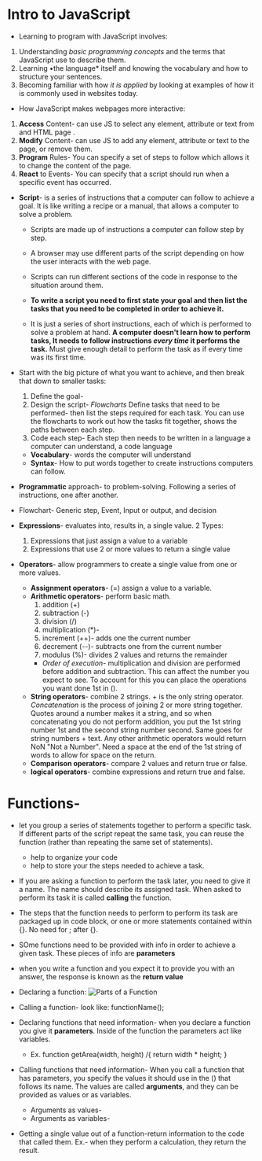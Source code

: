 # Intro to JavaScript
* Learning to program with JavaScript involves:
1. Understanding *basic programming concepts* and the terms that JavaScript use to describe them.
1. Learning •the language* itself and knowing the vocabulary and how to structure your sentences.
1. Becoming familiar with how *it is applied* by looking at examples of how it is commonly used in websites today.

* How JavaScript makes webpages more interactive:
1. **Access** Content- can use JS to select any element, attribute or text from and HTML page .
1. **Modify** Content- can use JS to add any element, attribute or text to the page, or remove them.
1. **Program** Rules- You can specify a set of steps to follow which allows it to change the content of the page.
1. **React** to Events- You can specify that a script should run when a specific event has occurred.  

* **Script**- is a series of instructions that a computer can follow to achieve a goal.  It is like writing a recipe or a manual, that allows a computer to solve a problem.
  * Scripts are made up of instructions a computer can follow step by step.
  * A browser may use different parts of the script depending on how the user interacts with the web page.
  * Scripts can run different sections of the code in response to the situation around them.

  * **To write a script you need to first state your goal and then list the tasks that you need to be completed in order to achieve it.**
  *  It is just a series of short instructions, each of which is performed to solve a problem at hand.  **A computer doesn't learn how to perform tasks, It needs to follow instructions *every time* it performs the task.**  Must give enough detail to perform the task as if every time was its first time.

* Start with the big picture of what you want to achieve, and then break that down to smaller tasks:
  1. Define the goal-
  1. Design the script-  *Flowcharts* Define tasks that need to be performed- then list the steps required for each task.  You can use the flowcharts to work out how the tasks fit together, shows the paths between each step.
  1. Code each step- Each step then needs to be written in a language a computer can understand, a code language
    * **Vocabulary**- words the computer will understand
    * **Syntax**- How to put words together to create instructions computers can follow.
*  **Programmatic** approach- to problem-solving.  Following a series of instructions, one after another.

* Flowchart- Generic step, Event, Input or output, and decision

* **Expressions**- evaluates into, results in, a single value.  2 Types:
  1. Expressions that just assign a value to a variable
  1. Expressions that use 2 or more values to return a single value

* **Operators**- allow programmers to create a single value from one or more values.
  * **Assignment operators**- (=) assign a value to a variable.
  * **Arithmetic operators**- perform basic math.
    1. addition (+)
    1. subtraction (-)
    1. division (/)
    1. multiplication (*)-
    1. increment (++)- adds one the current number
    1. decrement (--)- subtracts one from the current number
    1. modulus (%)- divides 2 values and returns the remainder
    - *Order of execution*- multiplication and division are performed before addition and subtraction.  This can affect the number you expect to see.  To account for this you can place the operations you want done 1st in ().
  * **String operators**- combine 2 strings. + is the only string operator.  *Concatenation* is the process of joining 2 or more string together.  Quotes around a number makes it a string, and so when concatenating you do not perform addition, you put the 1st string number 1st and the second string number second. Same goes for string numbers + text.  Any other arithmetic operators would return NoN "Not a Number".  Need a space at the end of the 1st string of words to allow for space on the return.
  * **Comparison operators**- compare 2 values and return true or false.
  * **logical operators**- combine expressions and return true and false.

# Functions-
* let you group a series of statements together to perform a specific task.  If different parts of the script repeat the same task, you can reuse the function (rather than repeating the same set of statements).
  * help to organize your code
  * help to store your the steps needed to achieve a task.
* If you are asking a function to perform the task later, you need to give it a name.  The name should describe its assigned task.  When asked to perform its task it is called **calling** the function.
* The steps that the function needs to perform to perform its task are packaged up in code block, or one or more statements contained within {}.  No need for ; after {}.
* SOme functions need to be provided with info in order to achieve a given task.  These pieces of info are **parameters**
* when you write a function and you expect it to provide you with an answer, the response is known as the **return value**

* Declaring a function:
![Parts of a Function](https://www.frontamentals.com/static/function-breakdown-e46e54ec2e0de641547f63411acb1d84-bf43a.png)
* Calling a function- look like: functionName();
* Declaring functions that need information- when you declare a function you give it **parameters**.  Inside of the function the parameters act like variables.
  * Ex. function getArea(width, height) /{
      return width * height;
  }
* Calling functions that need information- When you call a function that has parameters, you specify the values it should use in the () that follows its name.  The values are called **arguments**, and they can be provided as values or as variables.
  * Arguments as values- 
  * Arguments as variables-  
* Getting a single value out of a function-return information to the code that called them. Ex.- when they perform a calculation, they return the result.